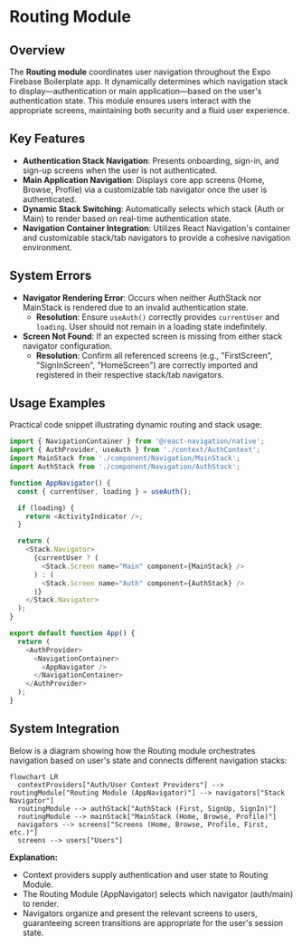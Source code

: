 # Routing Module

## Overview
The **Routing module** coordinates user navigation throughout the Expo Firebase Boilerplate app. It dynamically determines which navigation stack to display—authentication or main application—based on the user's authentication state. This module ensures users interact with the appropriate screens, maintaining both security and a fluid user experience.

## Key Features
- **Authentication Stack Navigation**: Presents onboarding, sign-in, and sign-up screens when the user is not authenticated.
- **Main Application Navigation**: Displays core app screens (Home, Browse, Profile) via a customizable tab navigator once the user is authenticated.
- **Dynamic Stack Switching**: Automatically selects which stack (Auth or Main) to render based on real-time authentication state.
- **Navigation Container Integration**: Utilizes React Navigation's container and customizable stack/tab navigators to provide a cohesive navigation environment.

## System Errors
- **Navigator Rendering Error**: Occurs when neither AuthStack nor MainStack is rendered due to an invalid authentication state.
  - **Resolution**: Ensure `useAuth()` correctly provides `currentUser` and `loading`. User should not remain in a loading state indefinitely.
- **Screen Not Found**: If an expected screen is missing from either stack navigator configuration.
  - **Resolution**: Confirm all referenced screens (e.g., "FirstScreen", "SignInScreen", "HomeScreen") are correctly imported and registered in their respective stack/tab navigators.

## Usage Examples
Practical code snippet illustrating dynamic routing and stack usage:

```javascript
import { NavigationContainer } from '@react-navigation/native';
import { AuthProvider, useAuth } from './context/AuthContext';
import MainStack from './component/Navigation/MainStack';
import AuthStack from './component/Navigation/AuthStack';

function AppNavigator() {
  const { currentUser, loading } = useAuth();

  if (loading) {
    return <ActivityIndicator />;
  }

  return (
    <Stack.Navigator>
      {currentUser ? (
        <Stack.Screen name="Main" component={MainStack} />
      ) : (
        <Stack.Screen name="Auth" component={AuthStack} />
      )}
    </Stack.Navigator>
  );
}

export default function App() {
  return (
    <AuthProvider>
      <NavigationContainer>
        <AppNavigator />
      </NavigationContainer>
    </AuthProvider>
  );
}
```

## System Integration
Below is a diagram showing how the Routing module orchestrates navigation based on user's state and connects different navigation stacks:

```mermaid
flowchart LR
  contextProviders["Auth/User Context Providers"] --> routingModule["Routing Module (AppNavigator)"] --> navigators["Stack Navigator"]
  routingModule --> authStack["AuthStack (First, SignUp, SignIn)"]
  routingModule --> mainStack["MainStack (Home, Browse, Profile)"]
  navigators --> screens["Screens (Home, Browse, Profile, First, etc.)"]
  screens --> users["Users"]
```

**Explanation:**
- Context providers supply authentication and user state to Routing Module.
- The Routing Module (AppNavigator) selects which navigator (auth/main) to render.
- Navigators organize and present the relevant screens to users, guaranteeing screen transitions are appropriate for the user's session state.